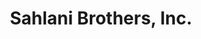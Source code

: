 ---
title: "Sahlani Brothers, Inc."
url: /cleveland-heights/sahlani-brothers-inc/
shop: Autowerkstatt
---